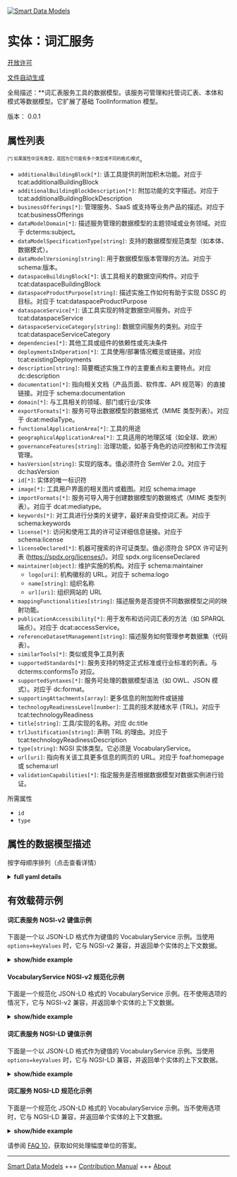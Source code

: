 <!-- 10-Header -->  
[![Smart Data Models](https://smartdatamodels.org/wp-content/uploads/2022/01/SmartDataModels_logo.png "Logo")](https://smartdatamodels.org)  
实体：词汇服务  
=======<!-- /10-Header -->  
<!-- 15-License -->  
[开放许可](https://github.com/smart-data-models//dataModel.DataSpace/blob/master/VocabularyService/LICENSE.md)  
[文件自动生成](https://docs.google.com/presentation/d/e/2PACX-1vTs-Ng5dIAwkg91oTTUdt8ua7woBXhPnwavZ0FxgR8BsAI_Ek3C5q97Nd94HS8KhP-r_quD4H0fgyt3/pub?start=false&loop=false&delayms=3000#slide=id.gb715ace035_0_60)  
<!-- /15-License -->  
<!-- 20-Description -->  
全局描述：**词汇表服务工具的数据模型。该服务可管理和托管词汇表、本体和模式等数据模型。它扩展了基础 ToolInformation 模型。  
版本： 0.0.1  
<!-- /20-Description -->  
<!-- 30-PropertiesList -->  

## 属性列表  

<sup><sub>[*] 如果属性中没有类型，是因为它可能有多个类型或不同的格式/模式</sub></sup>。  
- `additionalBuildingBlock[*]`: 该工具提供的附加积木功能。对应于 tcat:additionalBuildingBlock  - `additionalBuildingBlockDescription[*]`: 附加功能的文字描述。对应于 tcat:additionalBuildingBlockDescription  - `businessOfferings[*]`: 管理服务、SaaS 或支持等业务产品的描述。对应于 tcat:businessOfferings  - `dataModelDomain[*]`: 描述服务管理的数据模型的主题领域或业务领域。对应于 dcterms:subject。  - `dataModelSpecificationType[string]`: 支持的数据模型规范类型（如本体、数据模式）。  - `dataModelVersioning[string]`: 用于数据模型版本管理的方法。对应于 schema:版本。  - `dataspaceBuildingBlock[*]`: 该工具相关的数据空间构件。对应于 tcat:dataspaceBuildingBlock  - `dataspaceProductPurpose[string]`: 描述实施工作如何有助于实现 DSSC 的目标。对应于 tcat:dataspaceProductPurpose  - `dataspaceService[*]`: 该工具实现的特定数据空间服务。对应于 tcat:dataspaceService  - `dataspaceServiceCategory[string]`: 数据空间服务的类别。对应于 tcat:dataspaceServiceCategory  - `dependencies[*]`: 其他工具或组件的依赖性或先决条件  - `deploymentsInOperation[*]`: 工具使用/部署情况概览或链接。对应 tcat:existingDeployments  - `description[string]`: 简要概述实施工作的主要重点和主要特点。对应 dc:description  - `documentation[*]`: 指向相关文档（产品页面、软件库、API 规范等）的直接链接。对应于 schema:documentation  - `domain[*]`: 与工具相关的领域、部门或行业/实体  - `exportFormats[*]`: 服务可导出数据模型的数据格式（MIME 类型列表）。对应于 dcat:mediaType。  - `functionalApplicationArea[*]`: 工具的用途  - `geographicalApplicationArea[*]`: 工具适用的地理区域（如全球、欧洲）  - `governanceFeatures[string]`: 治理功能，如基于角色的访问控制和工作流程管理。  - `hasVersion[string]`: 实现的版本。值必须符合 SemVer 2.0。对应于 dc:hasVersion  - `id[*]`: 实体的唯一标识符  - `image[*]`: 工具用户界面的相关图片或截图。对应 schema:image  - `importFormats[*]`: 服务可导入用于创建数据模型的数据格式（MIME 类型列表）。对应于 dcat:mediatype。  - `keywords[*]`: 对工具进行分类的关键字，最好来自受控词汇表。对应于 schema:keywords  - `license[*]`: 访问和使用工具的许可证详细信息链接。对应于 schema:license  - `licenseDeclared[*]`: 机器可搜索的许可证类型。值必须符合 SPDX 许可证列表 (https://spdx.org/licenses/)。对应 spdx.org:licenseDeclared  - `maintainer[object]`: 维护实施的机构。对应于 schema:maintainer  	- `logo[uri]`: 机构徽标的 URL。对应于 schema:logo    
	- `name[string]`: 组织名称    
	- `url[uri]`: 组织网站的 URL    
- `mappingFunctionalities[string]`: 描述服务是否提供不同数据模型之间的映射功能。  - `publicationAccessibility[*]`: 用于发布和访问词汇表的方法（如 SPARQL 端点）。对应于 dcat:accessService。  - `referenceDatasetManagement[string]`: 描述服务如何管理参考数据集（代码表）。  - `similarTools[*]`: 类似或竞争工具列表  - `supportedStandards[*]`: 服务支持的特定正式标准或行业标准的列表。与 dcterms:conformsTo 对应。  - `supportedSyntaxes[*]`: 服务可处理的数据模型语法（如 OWL、JSON 模式）。对应于 dc:format。  - `supportingAttachments[array]`: 更多信息的附加附件或链接  - `technologyReadinessLevel[number]`: 工具的技术就绪水平 (TRL)。对应于 tcat:technologyReadiness  - `title[string]`: 工具/实现的名称。对应 dc:title  - `trlJustification[string]`: 声明 TRL 的理由。对应于 tcat:technologyReadinessDescription  - `type[string]`: NGSI 实体类型。它必须是 VocabularyService。  - `url[uri]`: 指向有关该工具更多信息的网页的 URL。对应于 foaf:homepage 或 schema:url  - `validationCapabilities[*]`: 指定服务是否根据数据模型对数据实例进行验证。  <!-- /30-PropertiesList -->  
<!-- 35-RequiredProperties -->  
所需属性  
- `id`  - `type`  <!-- /35-RequiredProperties -->  
<!-- 40-NotesYaml -->  
<!-- /40-NotesYaml -->  
<!-- 50-DataModelHeader -->  
## 属性的数据模型描述  
按字母顺序排列（点击查看详情）  
<!-- /50-DataModelHeader -->  
<!-- 60-ModelYaml -->  
<details><summary><strong>full yaml details</strong></summary>    
```yaml  
VocabularyService:    
  description: A data model for a Vocabulary Service tool. This service manages and hosts data models like vocabularies, ontologies, and schemas. It extends the base ToolInformation model.    
  properties:    
    additionalBuildingBlock:    
      anyOf:    
        - items:    
            type: string    
          type: array    
        - type: string    
      description: Additional building blocks functions offered by this tool. Corresponds to tcat:additionalBuildingBlock    
      x-ngsi:    
        type: Property    
    additionalBuildingBlockDescription:    
      anyOf:    
        - items:    
            type: string    
          type: array    
        - type: string    
      description: Textual description of additional functionalities. Corresponds to tcat:additionalBuildingBlockDescription    
      x-ngsi:    
        type: Property    
    businessOfferings:    
      anyOf:    
        - items:    
            type: string    
          type: array    
        - type: string    
      description: Description of business offerings like managed services, SaaS, or support. Corresponds to tcat:businessOfferings    
      x-ngsi:    
        type: Property    
    dataModelDomain:    
      anyOf:    
        - items:    
            type: string    
          type: array    
        - type: string    
      description: Describes the subject areas or business domains of the data models managed by the service. Corresponds to dcterms:subject.    
      minItems: 1    
      x-ngsi:    
        type: Property    
    dataModelSpecificationType:    
      description: The type of data model specification supported (e.g., Ontology, Data Schema).    
      enum:    
        - Vocabulary    
        - Ontology    
        - Application Profile    
        - Data Schema    
      type: string    
      x-ngsi:    
        type: Property    
    dataModelVersioning:    
      description: The approach used for data model versioning. Corresponds to schema:version.    
      enum:    
        - Semantic Versioning    
        - Full History    
        - None    
      type: string    
      x-ngsi:    
        type: Property    
    dataspaceBuildingBlock:    
      anyOf:    
        - items:    
            type: string    
          type: array    
        - type: string    
      description: The data space building block(s) this tool is related to. Corresponds to tcat:dataspaceBuildingBlock    
      minItems: 1    
      x-ngsi:    
        type: Property    
    dataspaceProductPurpose:    
      description: Description of how the implementation contributes to DSSC's objectives. Corresponds to tcat:dataspaceProductPurpose    
      type: string    
      x-ngsi:    
        type: Property    
    dataspaceService:    
      anyOf:    
        - items:    
            type: string    
          type: array    
        - type: string    
      description: The specific data space service(s) this tool implements. Corresponds to tcat:dataspaceService    
      minItems: 1    
      x-ngsi:    
        type: Property    
    dataspaceServiceCategory:    
      description: The category of the data space service. Corresponds to tcat:dataspaceServiceCategory    
      enum:    
        - Federation services    
        - Participant Agent services    
        - Value Creation services    
      type: string    
      x-ngsi:    
        type: Property    
    dependencies:    
      anyOf:    
        - items:    
            type: string    
          type: array    
        - type: string    
      description: Dependencies or prerequisites on other tools or components    
      x-ngsi:    
        type: Property    
    deploymentsInOperation:    
      anyOf:    
        - items:    
            type: string    
          type: array    
        - type: string    
      description: Overview or links to usage/deployments of the tool in operations. Corresponds to tcat:existingDeployments    
      x-ngsi:    
        type: Property    
    description:    
      description: A brief overview of the primary focus and key features of the implementation. Corresponds to dc:description    
      type: string    
      x-ngsi:    
        type: Property    
    documentation:    
      anyOf:    
        - items:    
            format: uri    
            type: string    
          type: array    
        - format: uri    
          type: string    
      description: Direct links to relevant documents (product page, software repository, API spec, etc.). Corresponds to schema:documentation    
      minItems: 1    
      x-ngsi:    
        type: Property    
    domain:    
      anyOf:    
        - items:    
            type: string    
          type: array    
        - type: string    
      description: The domain(s), sector(s), or industry/ies for which the tool is relevant    
      x-ngsi:    
        type: Property    
    exportFormats:    
      anyOf:    
        - items:    
            type: string    
          type: array    
        - type: string    
      description: Data formats in which the service can export data models (list of MIME types). Corresponds to dcat:mediaType.    
      minItems: 1    
      x-ngsi:    
        type: Property    
    functionalApplicationArea:    
      anyOf:    
        - items:    
            type: string    
          type: array    
        - type: string    
      description: The applications for which the tool is intended    
      x-ngsi:    
        type: Property    
    geographicalApplicationArea:    
      anyOf:    
        - items:    
            type: string    
          type: array    
        - type: string    
      description: The geographical region for which the tool is intended (e.g., global, Europe)    
      x-ngsi:    
        type: Property    
    governanceFeatures:    
      description: Governance functionalities, such as role-based access control and workflow management.    
      type: string    
      x-ngsi:    
        type: Property    
    hasVersion:    
      description: The versions of the implementation. Values must adhere to SemVer 2.0. Corresponds to dc:hasVersion    
      type: string    
      x-ngsi:    
        type: Property    
    id:    
      anyOf:    
        - description: Identifier format of any NGSI entity    
          maxLength: 256    
          minLength: 1    
          pattern: ^[\w\-\.\{\}\$\+\*\[\]`|~^@!,:\\]+$    
          type: string    
          x-ngsi:    
            type: Property    
        - description: Identifier format of any NGSI entity    
          format: uri    
          type: string    
          x-ngsi:    
            type: Property    
      description: Unique identifier of the entity    
      x-ngsi:    
        type: Relationship    
    image:    
      anyOf:    
        - items:    
            format: uri    
            type: string    
          type: array    
        - format: uri    
          type: string    
      description: Relevant pictures or screenshots of the tool’s user interface. Corresponds to schema:image    
      x-ngsi:    
        type: Property    
    importFormats:    
      anyOf:    
        - items:    
            type: string    
          type: array    
        - type: string    
      description: Data formats the service can import for creating a data model (list of MIME types). Corresponds to dcat:mediatype.    
      minItems: 1    
      x-ngsi:    
        type: Property    
    keywords:    
      anyOf:    
        - items:    
            type: string    
          type: array    
        - type: string    
      description: Keywords that categorize the tool, preferably from a controlled vocabulary. Corresponds to schema:keywords    
      x-ngsi:    
        type: Property    
    license:    
      anyOf:    
        - items:    
            format: uri    
            type: string    
          type: array    
        - format: uri    
          type: string    
      description: Links to the license details for accessing and using the tool. Corresponds to schema:license    
      minItems: 1    
      x-ngsi:    
        type: Property    
    licenseDeclared:    
      anyOf:    
        - items:    
            type: string    
          type: array    
        - type: string    
      description: The machine-searchable license type. Value must adhere to SPDX license list (https://spdx.org/licenses/). Corresponds to spdx.org:licenseDeclared    
      minItems: 1    
      x-ngsi:    
        type: Property    
    maintainer:    
      description: The organization that maintains the implementation. Corresponds to schema:maintainer    
      properties:    
        logo:    
          description: URL of the organization's logo. Corresponds to schema:logo    
          format: uri    
          type: string    
          x-ngsi:    
            type: Property    
        name:    
          description: Name of the organization    
          type: string    
          x-ngsi:    
            type: Property    
        url:    
          description: URL of the organization's website    
          format: uri    
          type: string    
          x-ngsi:    
            type: Property    
      required:    
        - name    
      type: object    
      x-ngsi:    
        type: Property    
    mappingFunctionalities:    
      description: Describes if the service provides functionalities for mapping between different data models.    
      type: string    
      x-ngsi:    
        type: Property    
    publicationAccessibility:    
      anyOf:    
        - items:    
            type: string    
          type: array    
        - type: string    
      description: Methods used to publish and make vocabularies accessible (e.g., SPARQL endpoint). Corresponds to dcat:accessService.    
      minItems: 1    
      x-ngsi:    
        type: Property    
    referenceDatasetManagement:    
      description: Describes how the service manages reference datasets (codelists).    
      type: string    
      x-ngsi:    
        type: Property    
    similarTools:    
      anyOf:    
        - items:    
            type: string    
          type: array    
        - type: string    
      description: A list of similar or competing tools    
      x-ngsi:    
        type: Property    
    supportedStandards:    
      anyOf:    
        - items:    
            type: string    
          type: array    
        - type: string    
      description: List of specific formal or industry standards that the service supports. Corresponds to dcterms:conformsTo.    
      minItems: 1    
      x-ngsi:    
        type: Property    
    supportedSyntaxes:    
      anyOf:    
        - items:    
            type: string    
          type: array    
        - type: string    
      description: Data model syntaxes the service can process (e.g., OWL, JSON Schema). Corresponds to dc:format.    
      minItems: 1    
      x-ngsi:    
        type: Property    
    supportingAttachments:    
      description: Additional attachments or links for more information    
      items:    
        description: Additional attachments or links for more information    
        format: uri    
        type: string    
        x-ngsi:    
          type: Property    
      type: array    
      x-ngsi:    
        type: Property    
    technologyReadinessLevel:    
      description: The Technology Readiness Level (TRL) of the tool. Corresponds to tcat:technologyReadiness    
      maximum: 9    
      minimum: 1    
      type: number    
      x-ngsi:    
        type: Property    
    title:    
      description: The name of the tool/implementation. Corresponds to dc:title    
      type: string    
      x-ngsi:    
        type: Property    
    trlJustification:    
      description: Justification for the declared TRL. Corresponds to tcat:technologyReadinessDescription    
      type: string    
      x-ngsi:    
        type: Property    
    type:    
      description: NGSI entity type. It has to be VocabularyService.    
      enum:    
        - VocabularyService    
      type: string    
      x-ngsi:    
        type: Property    
    url:    
      description: A URL to a webpage with more information about the tool. Corresponds to foaf:homepage or schema:url    
      format: uri    
      type: string    
      x-ngsi:    
        type: Property    
    validationCapabilities:    
      anyOf:    
        - items:    
            enum:    
              - JSON validator    
              - XML validator    
              - SHACL validator    
            type: string    
          type: array    
        - enum:    
            - JSON validator    
            - XML validator    
            - SHACL validator    
          type: string    
      description: Specifies if the service offers validation of data instances against data models.    
      minItems: 1    
      x-ngsi:    
        type: Property    
  required:    
    - id    
    - type    
  type: object    
  x-derived-from: ''    
  x-disclaimer: Redistribution and use in source and binary forms, with or without modification, are permitted  provided that the license conditions are met. Copyleft (c) 2025 Contributors to Smart Data Models Program    
  x-license-url: https://github.com/smart-data-models/dataModel.DataSpace/blob/master/VocabularyService/LICENSE.md    
  x-model-schema: https://smart-data-models.github.io/dataModel.DataSpace/VocabularyService/schema.json    
  x-model-tags: ''    
  x-version: 0.0.1    
```  
</details>    
<!-- /60-ModelYaml -->  
<!-- 70-MiddleNotes -->  
<!-- /70-MiddleNotes -->  
<!-- 80-Examples -->  
## 有效载荷示例  
#### 词汇表服务 NGSI-v2 键值示例  
下面是一个以 JSON-LD 格式作为键值的 VocabularyService 示例。当使用 `options=keyValues` 时，它与 NGSI-v2 兼容，并返回单个实体的上下文数据。  
<details><summary><strong>show/hide example</strong></summary>    
```json  
{  
  "id": "urn:ngsi-ld:VocabularyService:VocabServ-001",  
  "type": "VocabularyService",  
  "title": "OntoManager Pro",  
  "description": "A professional service for managing and publishing enterprise ontologies and data schemas.",  
  "url": "https://example.com/ontomanager",  
  "hasVersion": "2.5.0",  
  "maintainer": {  
    "name": "Semantic Solutions Inc.",  
    "url": "https://semanticsol.com"  
  },  
  "dataspaceProductPurpose": "To provide a centralized, governed repository for data models, ensuring semantic interoperability across the data space.",  
  "documentation": [  
    "https://docs.semanticsol.com/ontomanager"  
  ],  
  "license": [  
    "https://example.com/licenses/commercial-eula"  
  ],  
  "licenseDeclared": [  
    "UNLICENSED"  
  ],  
  "dataspaceServiceCategory": "Federation services",  
  "dataspaceService": [  
    "Vocabulary Services"  
  ],  
  "dataspaceBuildingBlock": [  
    "Semantic Interoperability"  
  ],  
  "technologyReadinessLevel": 9,  
  "dataModelDomain": [  
    "Healthcare",  
    "Finance"  
  ],  
  "dataModelSpecificationType": "Ontology",  
  "supportedSyntaxes": [  
    "OWL",  
    "RDFS",  
    "SKOS",  
    "SHACL"  
  ],  
  "importFormats": [  
    "application/rdf+xml",  
    "text/turtle",  
    "application/vnd.ms-excel"  
  ],  
  "exportFormats": [  
    "application/json",  
    "application/rdf+xml",  
    "text/turtle"  
  ],  
  "dataModelVersioning": "Full History",  
  "governanceFeatures": "Role-based access control, working groups workflows, change request management.",  
  "publicationAccessibility": [  
    "Persistent URIs",  
    "SPARQL endpoint",  
    "Web Portal"  
  ],  
  "validationCapabilities": [  
    "SHACL validator"  
  ],  
  "supportedStandards": [  
    "ISO 15926"  
  ],  
  "mappingFunctionalities": "Provides a graphical interface for creating and managing mappings between different ontologies."  
}  
```  
</details>  
#### VocabularyService NGSI-v2 规范化示例  
下面是一个规范化 JSON-LD 格式的 VocabularyService 示例。在不使用选项的情况下，它与 NGSI-v2 兼容，并返回单个实体的上下文数据。  
<details><summary><strong>show/hide example</strong></summary>    
```json  
{  
  "id": "urn:ngsi-ld:VocabularyService:VocabServ-001",  
  "type": "VocabularyService",  
  "title": {  
    "type": "Text",  
    "value": "OntoManager Pro"  
  },  
  "description": {  
    "type": "Text",  
    "value": "A professional service for managing and publishing enterprise ontologies and data schemas."  
  },  
  "url": {  
    "type": "URL",  
    "value": "https://example.com/ontomanager"  
  },  
  "hasVersion": {  
    "type": "Text",  
    "value": "2.5.0"  
  },  
  "maintainer": {  
    "type": "StructuredValue",  
    "value": {  
      "name": "Semantic Solutions Inc.",  
      "url": "https://semanticsol.com"  
    }  
  },  
  "dataspaceProductPurpose": {  
    "type": "Text",  
    "value": "To provide a centralized, governed repository for data models, ensuring semantic interoperability across the data space."  
  },  
  "documentation": {  
    "type": "URL",  
    "value": "https://docs.semanticsol.com/ontomanager"  
  },  
  "license": {  
    "type": "URL",  
    "value": "https://example.com/licenses/commercial-eula"  
  },  
  "licenseDeclared": {  
    "type": "Text",  
    "value": "UNLICENSED"  
  },  
  "dataspaceServiceCategory": {  
    "type": "Text",  
    "value": "Federation services"  
  },  
  "dataspaceService": {  
    "type": "Property",  
    "value": "Vocabulary Services"  
  },  
  "dataspaceBuildingBlock": {  
    "type": "Property",  
    "value": "Semantic Interoperability"  
  },  
  "technologyReadinessLevel": {  
    "type": "Number",  
    "value": 9  
  },  
  "dataModelDomain": {  
    "type": "array",  
    "value": [  
      "Healthcare",  
      "Finance"  
    ]  
  },  
  "dataModelSpecificationType": {  
    "type": "Text",  
    "value": "Ontology"  
  },  
  "supportedSyntaxes": {  
    "type": "Property",  
    "value": [  
      "OWL",  
      "RDFS",  
      "SKOS",  
      "SHACL"  
    ]  
  },  
  "importFormats": {  
    "type": "array",  
    "value": [  
      "application/rdf+xml",  
      "text/turtle",  
      "application/vnd.ms-excel"  
    ]  
  },  
  "exportFormats": {  
    "type": "array",  
    "value": [  
      "application/json",  
      "application/rdf+xml",  
      "text/turtle"  
    ]  
  },  
  "dataModelVersioning": {  
    "type": "Text",  
    "value": "Full History"  
  },  
  "governanceFeatures": {  
    "type": "Text",  
    "value": "Role-based access control, working groups workflows, change request management."  
  },  
  "publicationAccessibility": {  
    "type": "array",  
    "value": [  
      "Persistent URIs",  
      "SPARQL endpoint",  
      "Web Portal"  
    ]  
  },  
  "validationCapabilities": {  
    "type": "Text",  
    "value": "SHACL validator"  
  },  
  "supportedStandards": {  
    "type": "Text",  
    "value": "ISO 15926"  
  },  
  "mappingFunctionalities": {  
    "type": "Text",  
    "value": "Provides a graphical interface for creating and managing mappings between different ontologies."  
  }  
}  
```  
</details>  
#### 词汇表服务 NGSI-LD 键值示例  
下面是一个以 JSON-LD 格式作为键值的 VocabularyService 示例。当使用 `options=keyValues` 时，它与 NGSI-LD 兼容，并返回单个实体的上下文数据。  
<details><summary><strong>show/hide example</strong></summary>    
```json  
{  
  "id": "urn:ngsi-ld:VocabularyService:VocabServ-001",  
  "type": "VocabularyService",  
  "title": "OntoManager Pro",  
  "description": "A professional service for managing and publishing enterprise ontologies and data schemas.",  
  "url": "https://example.com/ontomanager",  
  "hasVersion": "2.5.0",  
  "maintainer": {  
    "name": "Semantic Solutions Inc.",  
    "url": "https://semanticsol.com"  
  },  
  "dataspaceProductPurpose": "To provide a centralized, governed repository for data models, ensuring semantic interoperability across the data space.",  
  "documentation": [  
    "https://docs.semanticsol.com/ontomanager"  
  ],  
  "license": [  
    "https://example.com/licenses/commercial-eula"  
  ],  
  "licenseDeclared": [  
    "UNLICENSED"  
  ],  
  "dataspaceServiceCategory": "Federation services",  
  "dataspaceService": [  
    "Vocabulary Services"  
  ],  
  "dataspaceBuildingBlock": [  
    "Semantic Interoperability"  
  ],  
  "technologyReadinessLevel": 9,  
  "dataModelDomain": [  
    "Healthcare",  
    "Finance"  
  ],  
  "dataModelSpecificationType": "Ontology",  
  "supportedSyntaxes": [  
    "OWL",  
    "RDFS",  
    "SKOS",  
    "SHACL"  
  ],  
  "importFormats": [  
    "application/rdf+xml",  
    "text/turtle",  
    "application/vnd.ms-excel"  
  ],  
  "exportFormats": [  
    "application/json",  
    "application/rdf+xml",  
    "text/turtle"  
  ],  
  "dataModelVersioning": "Full History",  
  "governanceFeatures": "Role-based access control, working groups workflows, change request management.",  
  "publicationAccessibility": [  
    "Persistent URIs",  
    "SPARQL endpoint",  
    "Web Portal"  
  ],  
  "validationCapabilities": [  
    "SHACL validator"  
  ],  
  "supportedStandards": [  
    "ISO 15926"  
  ],  
  "mappingFunctionalities": "Provides a graphical interface for creating and managing mappings between different ontologies.",  
  "@context": [  
    "https://raw.githubusercontent.com/smart-data-models/dataModel.Dataspace/master/context.jsonld"  
  ]  
}  
```  
</details>  
#### 词汇服务 NGSI-LD 规范化示例  
下面是一个规范化 JSON-LD 格式的 VocabularyService 示例。当不使用选项时，它与 NGSI-LD 兼容，并返回单个实体的上下文数据。  
<details><summary><strong>show/hide example</strong></summary>    
```json  
{  
  "id": "urn:ngsi-ld:VocabularyService:VocabServ-001",  
  "type": "VocabularyService",  
  "title": {  
    "type": "Property",  
    "value": "OntoManager Pro"  
  },  
  "description": {  
    "type": "Property",  
    "value": "A professional service for managing and publishing enterprise ontologies and data schemas."  
  },  
  "url": {  
    "type": "Property",  
    "value": "https://example.com/ontomanager"  
  },  
  "hasVersion": {  
    "type": "Property",  
    "value": "2.5.0"  
  },  
  "maintainer": {  
    "type": "Property",  
    "value": {  
      "name": "Semantic Solutions Inc.",  
      "url": "https://semanticsol.com"  
    }  
  },  
  "dataspaceProductPurpose": {  
    "type": "Property",  
    "value": "To provide a centralized, governed repository for data models, ensuring semantic interoperability across the data space."  
  },  
  "documentation": {  
    "type": "Property",  
    "value": "https://docs.semanticsol.com/ontomanager"  
  },  
  "license": {  
    "type": "Property",  
    "value": "https://example.com/licenses/commercial-eula"  
  },  
  "licenseDeclared": {  
    "type": "Property",  
    "value": "UNLICENSED"  
  },  
  "dataspaceServiceCategory": {  
    "type": "Property",  
    "value": "Federation services"  
  },  
  "dataspaceService": {  
    "type": "Property",  
    "value": "Vocabulary Services"  
  },  
  "dataspaceBuildingBlock": {  
    "type": "Property",  
    "value": "Semantic Interoperability"  
  },  
  "technologyReadinessLevel": {  
    "type": "Property",  
    "value": 9  
  },  
  "dataModelDomain": {  
    "type": "Property",  
    "value": [  
      "Healthcare",  
      "Finance"  
    ]  
  },  
  "dataModelSpecificationType": {  
    "type": "Property",  
    "value": "Ontology"  
  },  
  "supportedSyntaxes": {  
    "type": "Property",  
    "value": [  
      "OWL",  
      "RDFS",  
      "SKOS",  
      "SHACL"  
    ]  
  },  
  "importFormats": {  
    "type": "Property",  
    "value": [  
      "application/rdf+xml",  
      "text/turtle",  
      "application/vnd.ms-excel"  
    ]  
  },  
  "exportFormats": {  
    "type": "Property",  
    "value": [  
      "application/json",  
      "application/rdf+xml",  
      "text/turtle"  
    ]  
  },  
  "dataModelVersioning": {  
    "type": "Property",  
    "value": "Full History"  
  },  
  "governanceFeatures": {  
    "type": "Property",  
    "value": "Role-based access control, working groups workflows, change request management."  
  },  
  "publicationAccessibility": {  
    "type": "Property",  
    "value": [  
      "Persistent URIs",  
      "SPARQL endpoint",  
      "Web Portal"  
    ]  
  },  
  "validationCapabilities": {  
    "type": "Property",  
    "value": "SHACL validator"  
  },  
  "supportedStandards": {  
    "type": "Property",  
    "value": "ISO 15926"  
  },  
  "mappingFunctionalities": {  
    "type": "Property",  
    "value": "Provides a graphical interface for creating and managing mappings between different ontologies."  
  },   
  "@context": [  
    "https://raw.githubusercontent.com/smart-data-models/dataModel.Dataspace/master/context.jsonld"  
  ]  
}  
```  
</details><!-- /80-Examples -->  
<!-- 90-FooterNotes -->  
<!-- /90-FooterNotes -->  
<!-- 95-Units -->  
请参阅 [FAQ 10](https://smartdatamodels.org/index.php/faqs/)，获取如何处理幅度单位的答案。  
<!-- /95-Units -->  
<!-- 97-LastFooter -->  
---  
[Smart Data Models](https://smartdatamodels.org) +++ [Contribution Manual](https://bit.ly/contribution_manual) +++ [About](https://bit.ly/Introduction_SDM)<!-- /97-LastFooter -->  
